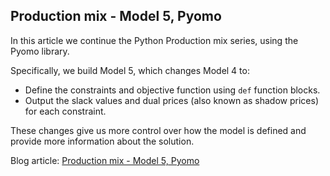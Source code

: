 ## Production mix - Model 5, Pyomo
In this article we continue the Python Production mix series, using the Pyomo library.

Specifically, we build Model 5, which changes Model 4 to:
- Define the constraints and objective function using <code>def</code> function blocks.
- Output the slack values and dual prices (also known as shadow prices) for each constraint.

These changes give us more control over how the model is defined and provide more information about the solution.

Blog article: [Production mix - Model 5, Pyomo](https://www.solvermax.com/blog/production-mix-model-5-pyomo)
